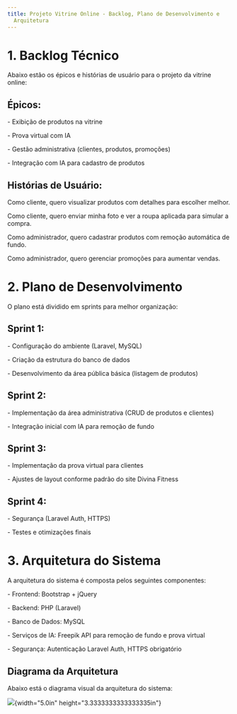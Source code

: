 ```yaml
---
title: Projeto Vitrine Online - Backlog, Plano de Desenvolvimento e
  Arquitetura
---
```


# 1. Backlog Técnico

Abaixo estão os épicos e histórias de usuário para o projeto da vitrine
online:

## Épicos:

\- Exibição de produtos na vitrine

\- Prova virtual com IA

\- Gestão administrativa (clientes, produtos, promoções)

\- Integração com IA para cadastro de produtos

## Histórias de Usuário:

Como cliente, quero visualizar produtos com detalhes para escolher
melhor.

Como cliente, quero enviar minha foto e ver a roupa aplicada para
simular a compra.

Como administrador, quero cadastrar produtos com remoção automática de
fundo.

Como administrador, quero gerenciar promoções para aumentar vendas.

# 2. Plano de Desenvolvimento

O plano está dividido em sprints para melhor organização:

## Sprint 1:

\- Configuração do ambiente (Laravel, MySQL)

\- Criação da estrutura do banco de dados

\- Desenvolvimento da área pública básica (listagem de produtos)

## Sprint 2:

\- Implementação da área administrativa (CRUD de produtos e clientes)

\- Integração inicial com IA para remoção de fundo

## Sprint 3:

\- Implementação da prova virtual para clientes

\- Ajustes de layout conforme padrão do site Divina Fitness

## Sprint 4:

\- Segurança (Laravel Auth, HTTPS)

\- Testes e otimizações finais

# 3. Arquitetura do Sistema

A arquitetura do sistema é composta pelos seguintes componentes:

\- Frontend: Bootstrap + jQuery

\- Backend: PHP (Laravel)

\- Banco de Dados: MySQL

\- Serviços de IA: Freepik API para remoção de fundo e prova virtual

\- Segurança: Autenticação Laravel Auth, HTTPS obrigatório

## Diagrama da Arquitetura

Abaixo está o diagrama visual da arquitetura do sistema:

![](media/image1.png){width="5.0in" height="3.3333333333333335in"}
